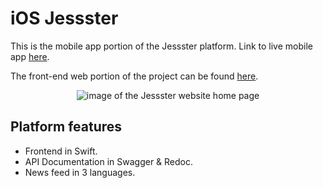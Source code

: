 # iOS Jessster

This is the mobile app portion of the Jessster platform.  Link to live mobile app [here]().

The front-end web portion of the project can be found [here](https://jessster-frontend.vercel.app/).

<p align="center">
<img src="https://res.cloudinary.com/dnbbm9vzi/image/upload/v1736344560/Screenshot_2025-01-08_at_1.55.35_PM_zhuhis.png" width="auto" height="auto" alt="image of the Jessster website home page"></p>

## Platform features
* Frontend in Swift.
* API Documentation in Swagger & Redoc.
* News feed in 3 languages.
